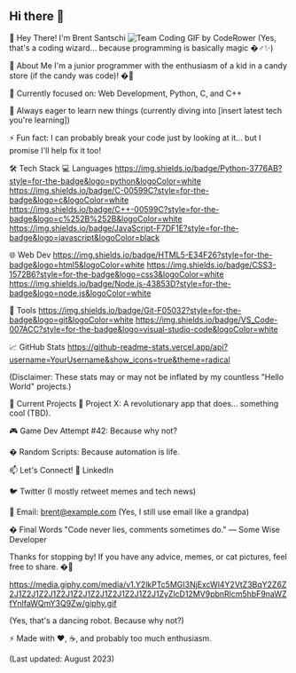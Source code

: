 ## Hi there 👋

<!--
**Idralien/Idralien** is a ✨ _special_ ✨ repository because its `README.md` (this file) appears on your GitHub profile.

Here are some ideas to get you started:

- 🔭 I’m currently working on ...
- 🌱 I’m currently learning ...
- 👯 I’m looking to collaborate on ...
- 🤔 I’m looking for help with ...
- 💬 Ask me about ...
- 📫 How to reach me: ...
- 😄 Pronouns: ...
- ⚡ Fun fact: ...
-->
👋 Hey There! I'm Brent Santschi
![Team Coding GIF by CodeRower](https://github.com/user-attachments/assets/88cf3d96-6ea8-4560-a246-b7a62cf318cf)
(Yes, that's a coding wizard... because programming is basically magic �♂️✨)

🚀 About Me
I'm a junior programmer with the enthusiasm of a kid in a candy store (if the candy was code)! �🍭

🔭 Currently focused on: Web Development, Python, C, and C++

🌱 Always eager to learn new things (currently diving into [insert latest tech you're learning])

⚡ Fun fact: I can probably break your code just by looking at it... but I promise I'll help fix it too!

🛠️ Tech Stack
💻 Languages
https://img.shields.io/badge/Python-3776AB?style=for-the-badge&logo=python&logoColor=white
https://img.shields.io/badge/C-00599C?style=for-the-badge&logo=c&logoColor=white
https://img.shields.io/badge/C++-00599C?style=for-the-badge&logo=c%252B%252B&logoColor=white
https://img.shields.io/badge/JavaScript-F7DF1E?style=for-the-badge&logo=javascript&logoColor=black

🌐 Web Dev
https://img.shields.io/badge/HTML5-E34F26?style=for-the-badge&logo=html5&logoColor=white
https://img.shields.io/badge/CSS3-1572B6?style=for-the-badge&logo=css3&logoColor=white
https://img.shields.io/badge/Node.js-43853D?style=for-the-badge&logo=node.js&logoColor=white

🧰 Tools
https://img.shields.io/badge/Git-F05032?style=for-the-badge&logo=git&logoColor=white
https://img.shields.io/badge/VS_Code-007ACC?style=for-the-badge&logo=visual-studio-code&logoColor=white

📈 GitHub Stats
https://github-readme-stats.vercel.app/api?username=YourUsername&show_icons=true&theme=radical

(Disclaimer: These stats may or may not be inflated by my countless "Hello World" projects.)

🤝 Current Projects
🔧 Project X: A revolutionary app that does... something cool (TBD).

🎮 Game Dev Attempt #42: Because why not?

� Random Scripts: Because automation is life.

📫 Let's Connect!
💼 LinkedIn

🐦 Twitter (I mostly retweet memes and tech news)

📧 Email: brent@example.com (Yes, I still use email like a grandpa)

� Final Words
"Code never lies, comments sometimes do." — Some Wise Developer

Thanks for stopping by! If you have any advice, memes, or cat pictures, feel free to share. �🚀

https://media.giphy.com/media/v1.Y2lkPTc5MGI3NjExcWl4Y2VtZ3BqY2Z6Z2J1Z2J1Z2J1Z2J1Z2J1Z2J1Z2J1Z2J1Z2J1ZyZlcD12MV9pbnRlcm5hbF9naWZfYnlfaWQmY3Q9Zw/giphy.gif

(Yes, that's a dancing robot. Because why not?)

⚡ Made with ❤️, ☕, and probably too much enthusiasm.

(Last updated: August 2023)
